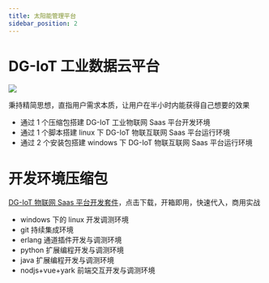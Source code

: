 ```yaml
---
title: 太阳能管理平台
sidebar_position: 2
---
```


# DG-IoT 工业数据云平台

![](http://dgiot-1253666439.cos.ap-shanghai-fsi.myqcloud.com/shuwa_tech/zh/backend/dgiot/tech_6.png)

秉持精简思想，直指用户需求本质，让用户在半小时内能获得自己想要的效果

- 通过 1 个压缩包搭建 DG-IoT 工业物联网 Saas 平台开发环境
- 通过 1 个脚本搭建 linux 下 DG-IoT 物联互联网 Saas 平台运行环境
- 通过 2 个安装包搭建 windows 下 DG-IoT 物联互联网 Saas 平台运行环境

# 开发环境压缩包

[ DG-IoT 物联网 Saas 平台开发套件](http://dgiot-1253666439.cos.ap-shanghai-fsi.myqcloud.com/dgiot/deploy/dgiot_develop_tools.zip)，点击下载，开箱即用，快速代入，商用实战

- windows 下的 linux 开发调测环境
- git 持续集成环境
- erlang 通道插件开发与调测环境
- python 扩展编程开发与调测环境
- java 扩展编程开发与调测环境
- nodjs+vue+yark 前端交互开发与调测环境
